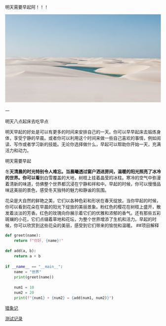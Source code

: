 # 

明天需要早起阿！！！

![084.png](Untitled%201773230825a54f688313f161285fc6e6/084.png)

一

明天八点起床去吃早点

明天早起的好处是可以有更多的时间来安排自己的一天。你可以早早起床去锻炼身体，享受宁静的早晨。或者你可以利用这个时间来做一些自己喜欢的事情，例如阅读、写作或者学习新的技能。无论你选择做什么，早起可以帮助你开始一天，充满活力和动力。 

明天需要早起

冬**天清晨的时光特别令人难忘。当晨曦透过窗户洒进房间，温暖的阳光照亮了冰冷的世界。你可以看**到白雪覆盖的大地，树枝上挂着晶莹的冰柱。寒冷的空气中弥漫着清新的味道，仿佛整个世界都沉浸在宁静和祥和中。早起的时候，你可以慢慢品味这美丽的景色，感受冬天独特的魅力和静谧的氛围。

花朵是大自然的鲜艳之美，它们以各种色彩和形状在春天绽放。当你早起的时候，你可以看到花朵在早晨的阳光下绽放的美丽景象。粉红色的樱花在树枝上盛开，散发着淡淡的芳香。红色的玫瑰向你展示着它们的优雅和浓郁的香气。还有那些五彩斑斓的小花，它们点缀着草地和花坛，为整个世界增添了生机和活力。早起的时候，你可以欣赏到这些花朵的美丽，感受到它们带来的愉悦和温暖。
##项目解释
```python
def greet(name):
    return f"你好, {name}!"

def add(a, b):
    return a + b

if __name__ == "__main__":
    name = "世界"
    print(greet(name))

    num1 = 10
    num2 = 20
    print(f"{num1} + {num2} = {add(num1, num2)}")

```

[猎象记](Untitled%201773230825a54f688313f161285fc6e6/%E7%8C%8E%E8%B1%A1%E8%AE%B0%2023548b956cdc456db2aafefa7c44918c.md)

[测试记录](Untitled%201773230825a54f688313f161285fc6e6/%E6%B5%8B%E8%AF%95%E8%AE%B0%E5%BD%95%20023d281e74324ebba7d167be01fd96a7.md)